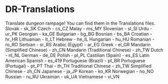 # DR-Translations
Translate dungeon rampage!
You can find them in the Translations files.
Slovak - sk_SK
Czech - cs_CZ
Malay - ms_MY
Slovenian - sl_SI
Urdu - ur_PK
Georgian - ka_GE
Bulgarian - bg_BG
Bosnian - bs_BA
Croatian - hr_HR
Lithuanian - lt_LT
Hebrew - he_IL
Hungarian - hu_HU
Romanian - ro_RO
Serbian - sr_RS
Arabic (Egypt) - ar_EG
Greek - el_GR
Mandarin (Simplified Chinese) - zh_CN
Mandarin (Traditional Chinese) - zh_TW
Dutch - nl_NL
German - de_DE
Polish - pl_PL
Castilian (Spain) - es_ES
Latin American Spanish - es_419
Portuguese (Brazil) - pt_BR
Portuguese (Portugal) - pt_PT
Thai - th_TH
Traditional Chinese - zh_TW
Simplified Chinese - zh_CN
Japanese - ja_JP
Korean - ko_KR
Norwegian - no_NO
Russian - ru_RU
Ukrainian - uk_UA
Vietnamese - vi_VN
